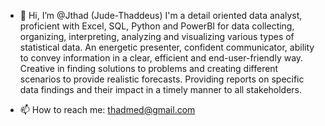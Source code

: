 - 👋 Hi, I’m @Jthad (Jude-Thaddeus)
I'm a detail oriented data analyst, proficient with Excel, SQL, Python and PowerBI for data collecting, organizing, interpreting, analyzing and visualizing various types of statistical data. 
An energetic presenter, confident communicator, ability to convey information in a clear, efficient and end-user-friendly way. 
Creative in finding solutions to problems and creating different scenarios to provide realistic forecasts.
Providing reports on specific data findings and their impact in a timely manner to all stakeholders.

- 📫 How to reach me: thadmed@gmail.com

<!---
Jthad/Jthad is a ✨ special ✨ repository because its `README.md` (this file) appears on your GitHub profile.
You can click the Preview link to take a look at your changes.
--->
